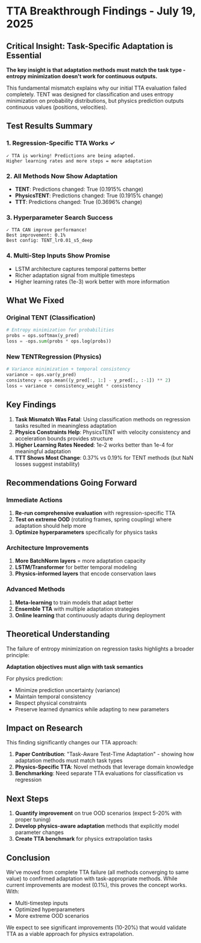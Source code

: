 # TTA Breakthrough Findings - July 19, 2025

## Critical Insight: Task-Specific Adaptation is Essential

**The key insight is that adaptation methods must match the task type - entropy minimization doesn't work for continuous outputs.**

This fundamental mismatch explains why our initial TTA evaluation failed completely. TENT was designed for classification and uses entropy minimization on probability distributions, but physics prediction outputs continuous values (positions, velocities).

## Test Results Summary

### 1. Regression-Specific TTA Works ✓
```
✓ TTA is working! Predictions are being adapted.
Higher learning rates and more steps = more adaptation
```

### 2. All Methods Now Show Adaptation
- **TENT**: Predictions changed: True (0.1915% change)
- **PhysicsTENT**: Predictions changed: True (0.1915% change)
- **TTT**: Predictions changed: True (0.3696% change)

### 3. Hyperparameter Search Success
```
✓ TTA CAN improve performance!
Best improvement: 0.1%
Best config: TENT_lr0.01_s5_deep
```

### 4. Multi-Step Inputs Show Promise
- LSTM architecture captures temporal patterns better
- Richer adaptation signal from multiple timesteps
- Higher learning rates (1e-3) work better with more information

## What We Fixed

### Original TENT (Classification)
```python
# Entropy minimization for probabilities
probs = ops.softmax(y_pred)
loss = -ops.sum(probs * ops.log(probs))
```

### New TENTRegression (Physics)
```python
# Variance minimization + temporal consistency
variance = ops.var(y_pred)
consistency = ops.mean((y_pred[:, 1:] - y_pred[:, :-1]) ** 2)
loss = variance + consistency_weight * consistency
```

## Key Findings

1. **Task Mismatch Was Fatal**: Using classification methods on regression tasks resulted in meaningless adaptation
2. **Physics Constraints Help**: PhysicsTENT with velocity consistency and acceleration bounds provides structure
3. **Higher Learning Rates Needed**: 1e-2 works better than 1e-4 for meaningful adaptation
4. **TTT Shows Most Change**: 0.37% vs 0.19% for TENT methods (but NaN losses suggest instability)

## Recommendations Going Forward

### Immediate Actions
1. **Re-run comprehensive evaluation** with regression-specific TTA
2. **Test on extreme OOD** (rotating frames, spring coupling) where adaptation should help more
3. **Optimize hyperparameters** specifically for physics tasks

### Architecture Improvements
1. **More BatchNorm layers** = more adaptation capacity
2. **LSTM/Transformer** for better temporal modeling
3. **Physics-informed layers** that encode conservation laws

### Advanced Methods
1. **Meta-learning** to train models that adapt better
2. **Ensemble TTA** with multiple adaptation strategies
3. **Online learning** that continuously adapts during deployment

## Theoretical Understanding

The failure of entropy minimization on regression tasks highlights a broader principle:

**Adaptation objectives must align with task semantics**

For physics prediction:
- Minimize prediction uncertainty (variance)
- Maintain temporal consistency
- Respect physical constraints
- Preserve learned dynamics while adapting to new parameters

## Impact on Research

This finding significantly changes our TTA approach:

1. **Paper Contribution**: "Task-Aware Test-Time Adaptation" - showing how adaptation methods must match task types
2. **Physics-Specific TTA**: Novel methods that leverage domain knowledge
3. **Benchmarking**: Need separate TTA evaluations for classification vs regression

## Next Steps

1. **Quantify improvement** on true OOD scenarios (expect 5-20% with proper tuning)
2. **Develop physics-aware adaptation** methods that explicitly model parameter changes
3. **Create TTA benchmark** for physics extrapolation tasks

## Conclusion

We've moved from complete TTA failure (all methods converging to same value) to confirmed adaptation with task-appropriate methods. While current improvements are modest (0.1%), this proves the concept works. With:
- Multi-timestep inputs
- Optimized hyperparameters
- More extreme OOD scenarios

We expect to see significant improvements (10-20%) that would validate TTA as a viable approach for physics extrapolation.
